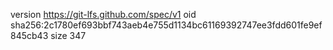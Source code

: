 version https://git-lfs.github.com/spec/v1
oid sha256:2c1780ef693bbf743aeb4e755d1134bc61169392747ee3fdd601fe9ef845cb43
size 347
